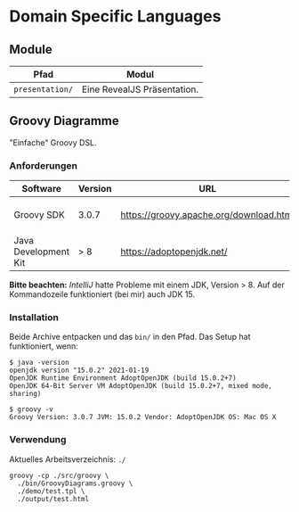 # Domain Specific Languages

## Module

| Pfad            | Modul                       |
| ---             | ---                         |
| `presentation/` | Eine RevealJS Präsentation. |

## Groovy Diagramme

"Einfache" Groovy DSL.

### Anforderungen

| Software             | Version | URL                                     | Kommentar                      |
| ---                  | ---     | ---                                     | ---                            |
| Groovy SDK           | 3.0.7   | https://groovy.apache.org/download.html | Nicht nur das Binary; das SDK! |
| Java Development Kit | > 8     | https://adoptopenjdk.net/               |                                |

**Bitte beachten:** _IntelliJ_ hatte Probleme mit einem JDK, Version > 8. Auf der Kommandozeile funktioniert (bei mir)
auch JDK 15.

### Installation

Beide Archive entpacken und das `bin/` in den Pfad. Das Setup hat funktioniert, wenn:

```shell
$ java -version
openjdk version "15.0.2" 2021-01-19
OpenJDK Runtime Environment AdoptOpenJDK (build 15.0.2+7)
OpenJDK 64-Bit Server VM AdoptOpenJDK (build 15.0.2+7, mixed mode, sharing)

$ groovy -v                                                                                
Groovy Version: 3.0.7 JVM: 15.0.2 Vendor: AdoptOpenJDK OS: Mac OS X
```

### Verwendung

Aktuelles Arbeitsverzeichnis: `./`

```shell
groovy -cp ./src/groovy \
  ./bin/GroovyDiagrams.groovy \
  ./demo/test.tpl \
  ./output/test.html
```


